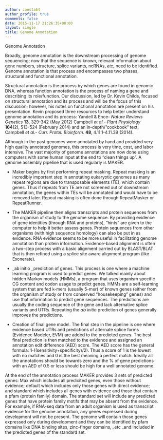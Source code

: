```yaml
---
author: consta64
author_profile: true
comments: false
date: 2015-11-17 21:26:35+00:00
layout: single
title: Genome Annotation
---
```


Genome Annotation

Broadly, genome annotation is the downstream processing of genome sequencing; now that the sequence is known, relevant information about gene numbers, structure, splice variants, ncRNAs, _etc_, need to be identified. Genome annotation is that process and encompasses two phases, structural and functional annotation.

Structural annotation is the process by which genes are found in genomic DNA, whereas function annotation is the process of naming a gene and describing its role/function. Our discussion, led by Dr. Kevin Childs, focused on structural annotation and its process and will be the focus of this discussion; however, his notes on functional annotation are present on his presentation.
Kevin proposed three resources to help better understand genome annotation and its process: Yandell & Ence- _Nature Reviews Genetics_ **13**, 329-342 (May 2012)
Campbell _et al._- _Plant Physiology_ **164**(2), 513-524 (February 2014)
and an in-depth/”cookbook” text, Campbell _et al._- _Curr. Protol. Bioinform_. **48**, 4.11.1-4.11.39 (2014).

Although in the past genomes were annotated by hand and provided very high quality annotated genomes, this process is very time, cost, and labor intensive. The vast majority of genome annotations are now done using computers with some human input at the end to “clean things up”.
A genome assembly pipeline that is used regularly is MAKER.




  * Maker begins by first performing repeat masking. Repeat masking is an incredibly important step in annotating eukaryotic genomes as many repeat regions are due to transposable elements (TE), which contain genes. Thus if repeats from TE are not screened out of downstream annotation, the genes within TEs will be annotated and would have to be removed later. Repeat masking is often done through RepeatMasker or RepeatRunner.


  * The MAKER pipeline then aligns transcripts and protein sequences from the organism of study to the genome sequence. By providing evidence of gene identities (through RNA and proteins), “hints” are given to the computer to help it better assess genes. Protein sequences from other organisms (with high sequence homology) can also be put in as evidence. RNA evidence seems to be more useful in facilitating genome annotation than protein information. Evidence-based alignment is often a two-step process with a basic alignment carried out by BLAST/BLAT that is then refined using a splice site aware alignment program (like Exonerate).


  * _ab initio _prediction of genes. This process is one where a machine learning program is used to predict genes. We talked mainly about hidden Markov models (HMMs), a program that uses organism specific CG content and codon usage to predict genes. HMMs are a self-learning system that are fed k-mers (usually 5-mer) of known genes (either from the organism of study or from conserved “housekeeping” genes) and use that information to predict gene sequences. The predictions are usually the coding sequence of the gene and lack alternative splice variants and UTRs.
Repeating the _ab initio_ prediction of genes generally improves the predictions.


  * Creation of final gene model. The final step in the pipeline is one where evidence based UTRs and predictions of alternate splice forms (Evidence Modeler, EVM) are added to the predicted genes. The best final prediction is then matched to the evidence and assigned an annotation edit difference (AED) score. The AED score has the general formula: 1-((sensitivity+specificity)/2). Thus a score of 1 is the lowest with no matches and 0 is the best meaning a perfect match. Ideally all the annotations should be towards zero and the % of gene predictions with an AED of 0.5 or less should be high for a well annotated genome.


At the end of the annotation process MAKER provides 3 sets of predicted genes: Max which includes all predicited genes, even those without evidence; default which includes only those genes with direct evidence; and standard which includes all genes with evidence and those that contain a pfam (protein family) domain. The standard set will include any predicted genes that have protein family motifs that may be absent from the evidence. For example, if RNA-seq data from an adult organism is used as transcript evidence for the genome annotation, any genes expressed during development will not be present. The genome will contain those genes expressed only during development and they can be identified by pfam domains like DNA binding sites, zinc-finger domains, _etc _and included in the predicted genes of the standard set.
